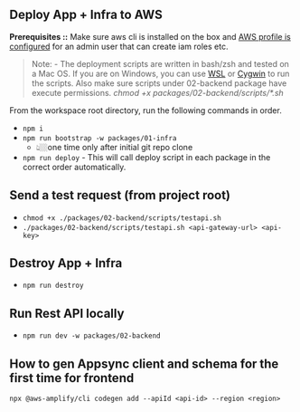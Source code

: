 ## Deploy App + Infra to AWS

**Prerequisites ::** Make sure aws cli is installed on the box and [AWS profile is configured](https://docs.aws.amazon.com/cli/latest/userguide/cli-chap-configure.html) for an admin user that can create iam roles etc.

> Note: - The deployment scripts are written in bash/zsh and tested on a Mac OS. If you are on Windows, you can use [WSL](https://docs.microsoft.com/en-us/windows/wsl/install-win10) or [Cygwin](https://www.cygwin.com/) to run the scripts. Also make sure scripts under 02-backend package have execute permissions. _chmod +x packages/02-backend/scripts/\*.sh_

From the workspace root directory, run the following commands in order.

- `npm i`
- `npm run bootstrap -w packages/01-infra`
  - 👆🏼one time only after initial git repo clone
- `npm run deploy` - This will call deploy script in each package in the correct order automatically.

## Send a test request (from project root)

- `chmod +x ./packages/02-backend/scripts/testapi.sh`
- `./packages/02-backend/scripts/testapi.sh <api-gateway-url> <api-key>`

## Destroy App + Infra

- `npm run destroy`

## Run Rest API locally

- `npm run dev -w packages/02-backend`

## How to gen Appsync client and schema for the first time for frontend

`npx @aws-amplify/cli codegen add --apiId <api-id> --region <region>`